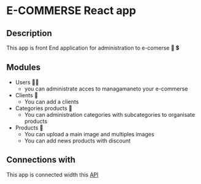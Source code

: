 # E-COMMERSE React app

## Description

This app is front End application for administration to e-comerse 🤑 💲

## Modules

* Users 🚶‍♂️
    * you can administrate acces to managamaneto your e-commerse
* Clients 👤
    * You can add a clients
* Categories products 🎇
    * You can administration categories with subcategories to organisate products
* Products 🎉
    * You can upload a main image and multiples images
    * You can add news products with discount

## Connections with

This app is connected width this [API](https://e-commerse-api.herokuapp.com/api/) 
